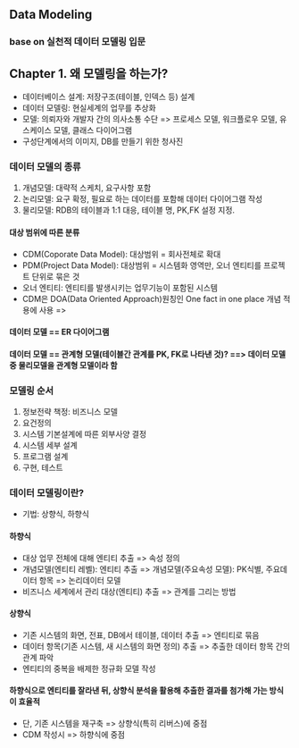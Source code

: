## Data Modeling
### base on 실천적 데이터 모델링 입문
 ## Chapter 1. 왜 모델링을 하는가?
 * 데이터베이스 설계: 저장구조(테이블, 인덱스 등) 설계
 * 데이터 모델링: 현실세계의 업무를 추상화
 * 모델: 의뢰자와 개발자 간의 의사소통 수단 => 프로세스 모델, 워크플로우 모델, 유스케이스 모델, 클래스 다이어그램
 * 구성단계에서의 이미지, DB를 만들기 위한 청사진

 ### 데이터 모델의 종류
 1. 개념모델: 대략적 스케치, 요구사항 포함
 2. 논리모델: 요구 확정, 필요로 하는 데이터를 포함해 데이터 다이어그램 작성
 3. 물리모델: RDB의 테이블과 1:1 대응, 테이블 명, PK,FK 설정 지정. 

#### 대상 범위에 따른 분류
* CDM(Coporate Data Model): 대상범위 = 회사전체로 확대
* PDM(Project Data Model): 대상범위 = 시스템화 영역만, 오너 엔티티를 프로젝트 단위로 묶은 것
* 오너 엔티티: 엔티티를 발생시키는 업무기능이 포함된 시스템
* CDM은 DOA(Data Oriented Approach)원칭인 One fact in one place 개념 적용에 사용 => 

 #### 데이터 모델 == ER 다이어그램
 #### 데이터 모델 == 관계형 모델(테이블간 관계를 PK, FK로 나타낸 것)? ==> 데이터 모델 중 물리모델을 관계형 모델이라 함

### 모델링 순서
1. 정보전략 책정: 비즈니스 모델
2. 요건정의
3. 시스템 기본설계에 따른 외부사양 결정
4. 시스템 세부 설계
5. 프로그램 설계
6. 구현, 테스트

### 데이터 모델링이란?
* 기법: 상향식, 하향식

#### 하향식
* 대상 업무 전체에 대해 엔티티 추출 => 속성 정의
* 개념모델(엔티티 레벨): 엔티티 추출 => 개념모델(주요속성 모델): PK식별, 주요데이터 항목 => 논리데이터 모델
* 비즈니스 세계에서 관리 대상(엔티티) 추출 => 관계를 그리는 방법

#### 상향식
* 기존 시스템의 화면, 전표, DB에서 테이블, 데이터 추출 => 엔티티로 묶음
* 데이터 항목(기존 시스템, 새 시스템의 화면 정의) 추출 => 추출한 데이터 항목 간의 관계 파악
* 엔티티의 중복을 배제한 정규화 모델 작성

#### 하향식으로 엔티티를 잘라낸 뒤, 상향식 분석을 활용해 추출한 결과를 첨가해 가는 방식이 효율적
* 단, 기존 시스템을 재구축 => 상향식(특히 리버스)에 중점
* CDM 작성시 => 하향식에 중점